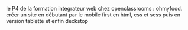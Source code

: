 le P4 de la formation integrateur web chez openclassrooms : ohmyfood.
créer un site en débutant par le mobile first en html, css et scss puis en version tablette et enfin deckstop
